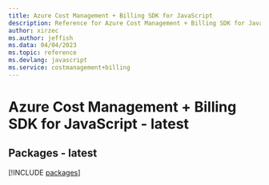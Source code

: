 ```yaml
---
title: Azure Cost Management + Billing SDK for JavaScript
description: Reference for Azure Cost Management + Billing SDK for JavaScript
author: xirzec
ms.author: jeffish
ms.data: 04/04/2023
ms.topic: reference
ms.devlang: javascript
ms.service: costmanagement+billing
---
```

# Azure Cost Management + Billing SDK for JavaScript - latest
## Packages - latest
[!INCLUDE [packages](cost-management-+-billing-index.md)]